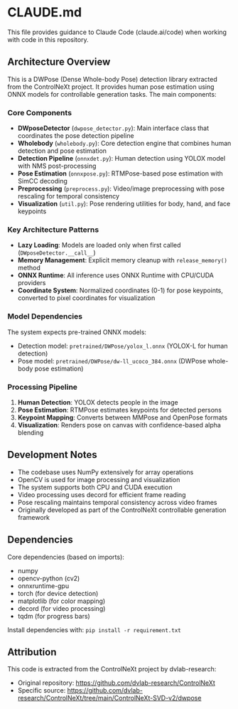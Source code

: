 # CLAUDE.md

This file provides guidance to Claude Code (claude.ai/code) when working with code in this repository.

## Architecture Overview

This is a DWPose (Dense Whole-body Pose) detection library extracted from the ControlNeXt project. It provides human pose estimation using ONNX models for controllable generation tasks. The main components:

### Core Components

- **DWposeDetector** (`dwpose_detector.py`): Main interface class that coordinates the pose detection pipeline
- **Wholebody** (`wholebody.py`): Core detection engine that combines human detection and pose estimation
- **Detection Pipeline** (`onnxdet.py`): Human detection using YOLOX model with NMS post-processing
- **Pose Estimation** (`onnxpose.py`): RTMPose-based pose estimation with SimCC decoding
- **Preprocessing** (`preprocess.py`): Video/image preprocessing with pose rescaling for temporal consistency
- **Visualization** (`util.py`): Pose rendering utilities for body, hand, and face keypoints

### Key Architecture Patterns

- **Lazy Loading**: Models are loaded only when first called (`DWposeDetector.__call__`)
- **Memory Management**: Explicit memory cleanup with `release_memory()` method
- **ONNX Runtime**: All inference uses ONNX Runtime with CPU/CUDA providers
- **Coordinate System**: Normalized coordinates (0-1) for pose keypoints, converted to pixel coordinates for visualization

### Model Dependencies

The system expects pre-trained ONNX models:
- Detection model: `pretrained/DWPose/yolox_l.onnx` (YOLOX-L for human detection)
- Pose model: `pretrained/DWPose/dw-ll_ucoco_384.onnx` (DWPose whole-body pose estimation)

### Processing Pipeline

1. **Human Detection**: YOLOX detects people in the image
2. **Pose Estimation**: RTMPose estimates keypoints for detected persons
3. **Keypoint Mapping**: Converts between MMPose and OpenPose formats
4. **Visualization**: Renders pose on canvas with confidence-based alpha blending

## Development Notes

- The codebase uses NumPy extensively for array operations
- OpenCV is used for image processing and visualization
- The system supports both CPU and CUDA execution
- Video processing uses decord for efficient frame reading
- Pose rescaling maintains temporal consistency across video frames
- Originally developed as part of the ControlNeXt controllable generation framework

## Dependencies

Core dependencies (based on imports):
- numpy
- opencv-python (cv2)
- onnxruntime-gpu
- torch (for device detection)
- matplotlib (for color mapping)
- decord (for video processing)
- tqdm (for progress bars)

Install dependencies with: `pip install -r requirement.txt`

## Attribution

This code is extracted from the ControlNeXt project by dvlab-research:
- Original repository: https://github.com/dvlab-research/ControlNeXt
- Specific source: https://github.com/dvlab-research/ControlNeXt/tree/main/ControlNeXt-SVD-v2/dwpose
